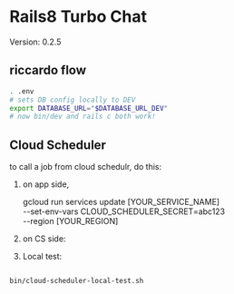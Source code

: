 
# Rails8 Turbo Chat

Version: 0.2.5

## riccardo flow

```bash
. .env
# sets DB config locally to DEV
export DATABASE_URL="$DATABASE_URL_DEV"
# now bin/dev and rails c both work!
```

## Cloud Scheduler

to call a job from cloud schedulr, do this:

1. on app side,

   gcloud run services update [YOUR_SERVICE_NAME] \
     --set-env-vars CLOUD_SCHEDULER_SECRET=abc123 \
     --region [YOUR_REGION]

2. on CS side:


3. Local test:

```

bin/cloud-scheduler-local-test.sh
```
